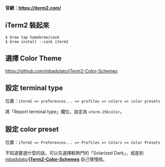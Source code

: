 **官網：https://iterm2.com/**

## iTerm2 裝起來

```shell
$ brew tap homebrew/cask
$ brew install --cask iterm2
```

## 選擇 Color Theme

https://github.com/mbadolato/iTerm2-Color-Schemes


## 設定 terminal type

位置：`iterm2 => preferences... => profiles => colors => color presets`

將「Report terminal type」欄位，設定為 `xterm-256color`。


## 設定 color preset

位置：`iTerm2 => Preferences... => Profiles => Colors => Color Presets`

不知道要選什麼的話，可以先選擇較熱門的「Solarized Dark」，或是到 [mbadolato](https://github.com/mbadolato)/**[iTerm2-Color-Schemes](https://github.com/mbadolato/iTerm2-Color-Schemes)** 自己慢慢挑。
